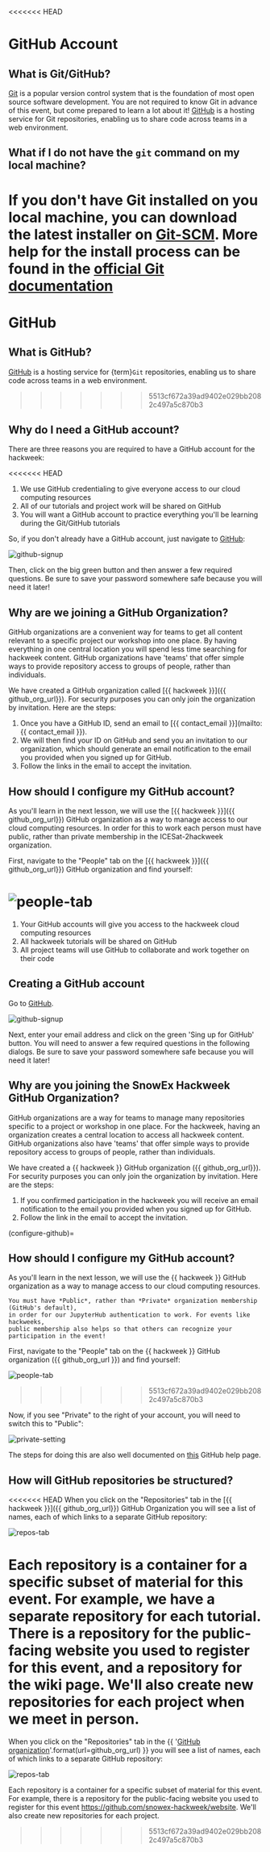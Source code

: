 <<<<<<< HEAD
# GitHub Account

## What is Git/GitHub?

[Git](https://git-scm.com/) is a popular version control system that is the foundation of most open source software development. You are not required to know Git in advance of this event, but come prepared to learn a lot about it! [GitHub](https://github.com) is a hosting service for Git repositories, enabling us to share code across teams in a web environment.  

## What if I do not have the `git` command on my local machine?

If you don't have Git installed on you local machine, you can download the latest installer on [Git-SCM](https://git-scm.com). More help for the install process can be found in the [official Git documentation](https://git-scm.com/book/en/v2/Getting-Started-Installing-Git)
=======
# GitHub

## What is GitHub?
[GitHub](https://github.com) is a hosting service for {term}`Git` repositories,
enabling us to share code across teams in a web environment.
>>>>>>> 5513cf672a39ad9402e029bb2082c497a5c870b3

## Why do I need a GitHub account?

There are three reasons you are required to have a GitHub account for the hackweek:

<<<<<<< HEAD
1. We use GitHub credentialing to give everyone access to our cloud computing resources
2. All of our tutorials and project work will be shared on GitHub
3. You will want a GitHub account to practice everything you'll be learning during the Git/GitHub tutorials

So, if you don't already have a GitHub account, just navigate to [GitHub](https://github.com/):

![github-signup](../img/github-signup.png)

Then, click on the big green button and then answer a few required questions. Be sure to save your password somewhere safe because you will need it later!

## Why are we joining a GitHub Organization?

GitHub organizations are a convenient way for teams to get all content relevant to a specific project our workshop into one place. By having everything in one central location you will spend less time searching for hackweek content. GitHub organizations have 'teams' that offer simple ways to provide repository access to groups of people, rather than individuals.

We have created a GitHub organization called [{{ hackweek }}]({{ github_org_url}}). For security purposes you can only join the organization by invitation. Here are the steps:

1. Once you have a GitHub ID, send an email to [{{ contact_email }}](mailto:{{ contact_email }}).
2. We will then find your ID on GitHub and send you an invitation to our organization, which should generate an email notification to the email you provided when you signed up for GitHub.
3. Follow the links in the email to accept the invitation.

## How should I configure my GitHub account?

As you'll learn in the next lesson, we will use the [{{ hackweek }}]({{ github_org_url}}) GitHub organization as a way to manage access to our cloud computing resources. In order for this to work each person must have public, rather than private membership in the ICESat-2hackweek organization.

First, navigate to the "People" tab on the [{{ hackweek }}]({{ github_org_url}}) GitHub organization and find yourself:

![people-tab](../img/private-github.png)
=======
1. Your GitHub accounts will give you access to the hackweek cloud computing resources
2. All hackweek tutorials will be shared on GitHub
3. All project teams will use GitHub to collaborate and work together on their code

## Creating a GitHub account

Go to [GitHub](https://github.com/).

![github-signup](../img/github-signup.jpg)

Next, enter your email address and click on the green 'Sing up for GitHub' button.
You will need to answer a few required questions in the following dialogs.
Be sure to save your password somewhere safe because you will need it later!

## Why are you joining the SnowEx Hackweek GitHub Organization?

GitHub organizations are a way for teams to manage many repositories
specific to a project or workshop in one place. For the hackweek, having
an organization creates a central location to access all hackweek content.
GitHub organizations also have 'teams' that offer simple ways to provide repository
access to groups of people, rather than individuals.

We have created a {{ hackweek }} GitHub organization ({{ github_org_url}}).
For security purposes you can only join the organization by invitation.
Here are the steps:

1. If you confirmed participation in the hackweek you will receive an email notification to the email you provided when you signed up for GitHub.
1. Follow the link in the email to accept the invitation.

(configure-github)=

## How should I configure my GitHub account?

As you'll learn in the next lesson, we will use the {{ hackweek }} GitHub
organization as a way to manage access to our cloud computing resources.

```{attention}
You must have *Public*, rather than *Private* organization membership (GitHub's default),
in order for our JupyterHub authentication to work. For events like hackweeks,
public membership also helps so that others can recognize your participation in the event!
```

First, navigate to the "People" tab on the {{ hackweek }} GitHub organization
({{ github_org_url }}) and find yourself:

![people-tab](../img/people-github.png)
>>>>>>> 5513cf672a39ad9402e029bb2082c497a5c870b3

Now, if you see "Private" to the right of your account, you will need to switch this to "Public":

![private-setting](../img/public-github.png)

The steps for doing this are also well documented on [this](https://help.github.com/en/articles/publicizing-or-hiding-organization-membership) GitHub help page.

## How will GitHub repositories be structured?

<<<<<<< HEAD
When you click on the "Repositories" tab in the [{{ hackweek }}]({{ github_org_url}}) GitHub Organization you will see a list of names, each of which links to a separate GitHub repository:

![repos-tab](../img/repos.png)

Each repository is a container for a specific subset of material for this event. For example, we have a separate repository for each tutorial. There is a repository for the public-facing website you used to register for this event, and a repository for the wiki page. We'll also create new repositories for each project when we meet in person.
=======
When you click on the "Repositories" tab in the {{ '[GitHub organization]({url})'.format(url=github_org_url) }}  you will see a list of names, each of which links to a separate GitHub repository:

![repos-tab](../img/repos.png)

Each repository is a container for a specific subset of material for this event. For example, there is a repository for the public-facing website you used to register for this event https://github.com/snowex-hackweek/website. We'll also create new repositories for each project.
>>>>>>> 5513cf672a39ad9402e029bb2082c497a5c870b3
